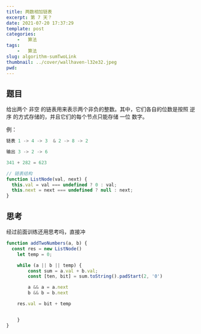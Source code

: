 ```yaml
---
title: 两数相加链表
excerpt: 第 7 天？
date: 2021-07-20 17:37:29
template: post
categories:
	-	算法
tags: 
	-	算法
slug: algorithm-sumTwoLink
thumbnail: ../cover/wallhaven-l32e32.jpeg
pwd: 
---
```


## 题目

给出两个 非空 的链表用来表示两个非负的整数。其中，它们各自的位数是按照 逆序 的方式存储的，并且它们的每个节点只能存储 一位 数字。

例：

```js
链表 1 -> 4 -> 3  & 2 -> 8 -> 2

输出 3 -> 2 -> 6

341 + 282 = 623
```

```js
// 链表结构
function ListNode(val, next) {
  this.val = val === undefined ? 0 : val;
  this.next = next === undefined ? null : next;
}
```

## 思考

经过前面训练还用思考吗，直接冲

```js
function addTwoNumbers(a, b) {
  const res = new ListNode()
	let temp = 0;

	while (a || b || temp) {
		const sum = a.val + b.val;
		const [ten, bit] = sum.toString().padStart(2, '0')

		a && a = a.next
		b && b = b.next

    res.val = bit + temp


	}
}
```
